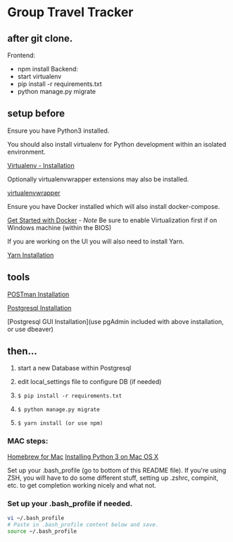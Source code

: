 # Group Travel Tracker


## after git clone.

Frontend: 
- npm install
Backend: 
- start virtualenv
- pip install -r requirements.txt
- python manage.py migrate


## setup before
Ensure you have Python3 installed.

You should also install virtualenv for Python development within an isolated environment.

[Virtualenv - Installation](https://virtualenv.pypa.io/en/latest/installation.html#)

Optionally virtualenvwrapper extensions may also be installed.

[virtualenvwrapper](https://virtualenvwrapper.readthedocs.io/en/latest/install.html)

Ensure you have Docker installed which will also install docker-compose.

[Get Started with Docker](https://www.docker.com/get-started) - *Note* Be sure to enable Virtualization first if on Windows machine (within the BIOS)

If you are working on the UI you will also need to install Yarn.

[Yarn Installation](https://yarnpkg.com/lang/en/docs/install)


## tools

[POSTman Installation](https://www.postman.com/downloads/)

[Postgresql Installation](https://www.postgresql.org/download/)

[Postgresql GUI Installation](use pgAdmin included with above installation, or use dbeaver)


## then...

1) start a new Database within Postgresql

2) edit local_settings file to configure DB (if needed)

3) ```$ pip install -r requirements.txt```

4) ```$ python manage.py migrate```

5) ```$ yarn install (or use npm)```



### MAC steps:

[Homebrew for Mac](https://brew.sh/)
[Installing Python 3 on Mac OS X](https://docs.python-guide.org/starting/install3/osx/)

Set up your .bash_profile (go to bottom of this README file). If you're using ZSH, you will have to do
some different stuff, setting up .zshrc, compinit, etc. to get completion working nicely and what not.

### Set up your .bash_profile if needed.
```bash
vi ~/.bash_profile
# Paste in .bash_profile content below and save.
source ~/.bash_profile
```

```

